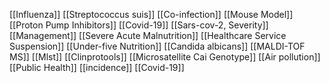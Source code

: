 [[Influenza]]
[[Streptococcus suis]]
[[Co-infection]]
[[Mouse Model]]
[[Proton Pump Inhibitors]]
[[Covid-19]]
[[Sars-cov-2, Severity]]
[[Management]]
[[Severe Acute Malnutrition]]
[[Healthcare Service Suspension]]
[[Under-five Nutrition]]
[[Candida albicans]]
[[MALDI-TOF MS]]
[[Mlst]]
[[Clinprotools]]
[[Microsatellite Cai Genotype]]
[[Air pollution]]
[[Public Health]]
[[incidence]]
[[Covid-19]]
